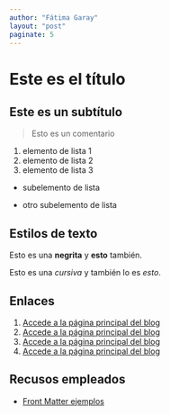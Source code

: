 ```yaml
---
author: "Fátima Garay"
layout: "post"
paginate: 5
---
```

# Este es el título

## Este es un subtítulo

> Esto es un comentario

1. elemento de lista 1
1. elemento de lista 2
1. elemento de lista 3
 - subelemento de lista
 + otro subelemento de lista

## Estilos de texto

 Esto es una **negrita** y __esto__ también.

 Esto es una *cursiva* y también lo es _esto_.

## Enlaces

 1. [Accede a la página principal del blog](/blog/index.html)
 2. [Accede a la página principal del blog](/blog/index.md)
 5. [Accede a la página principal del blog](../index.html)
 6. [Accede a la página principal del blog](../index.md)

## Recusos empleados

 + [Front Matter ejemplos](https://jekyllrb.com/docs/configuration/front-matter-defaults/)